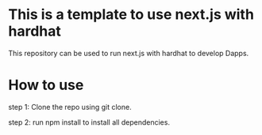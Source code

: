 # This is a template to use next.js with hardhat 
This repository can be used to run next.js with hardhat to develop Dapps.

# How to use
 step 1: Clone the repo using git clone.

 
 step 2: run npm install to install all dependencies.
